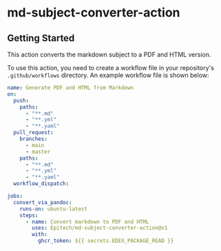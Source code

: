 # md-subject-converter-action

## Getting Started

This action converts the markdown subject to a PDF and HTML version.

To use this action, you need to create a workflow file in your repository's `.github/workflows` directory. An example workflow file is shown below:

```yaml
name: Generate PDF and HTML from Markdown
on:
  push:
    paths:
      - "**.md"
      - "**.yml"
      - "**.yaml"
  pull_request:
    branches:
      - main
      - master
    paths:
      - "**.md"
      - "**.yml"
      - "**.yaml"
  workflow_dispatch:

jobs:
  convert_via_pandoc:
    runs-on: ubuntu-latest
    steps:
      - name: Convert markdown to PDF and HTML
        uses: Epitech/md-subject-converter-action@v1
        with:
          ghcr_token: ${{ secrets.EDEX_PACKAGE_READ }} 
```